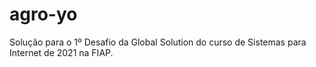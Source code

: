 # agro-yo
Solução para o 1º Desafio da Global Solution do curso de Sistemas para Internet de 2021 na FIAP.
